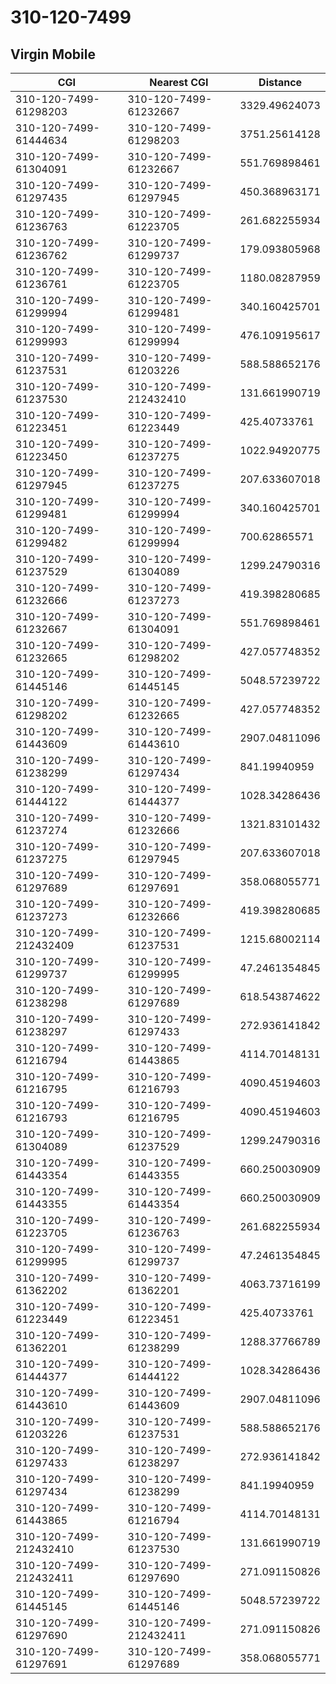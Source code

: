 # 310-120-7499
## Virgin Mobile


| CGI | Nearest CGI | Distance |
|-----|-------------|----------|
| 310-120-7499-61298203 | 310-120-7499-61232667 | 3329.49624073 |
| 310-120-7499-61444634 | 310-120-7499-61298203 | 3751.25614128 |
| 310-120-7499-61304091 | 310-120-7499-61232667 | 551.769898461 |
| 310-120-7499-61297435 | 310-120-7499-61297945 | 450.368963171 |
| 310-120-7499-61236763 | 310-120-7499-61223705 | 261.682255934 |
| 310-120-7499-61236762 | 310-120-7499-61299737 | 179.093805968 |
| 310-120-7499-61236761 | 310-120-7499-61223705 | 1180.08287959 |
| 310-120-7499-61299994 | 310-120-7499-61299481 | 340.160425701 |
| 310-120-7499-61299993 | 310-120-7499-61299994 | 476.109195617 |
| 310-120-7499-61237531 | 310-120-7499-61203226 | 588.588652176 |
| 310-120-7499-61237530 | 310-120-7499-212432410 | 131.661990719 |
| 310-120-7499-61223451 | 310-120-7499-61223449 | 425.40733761 |
| 310-120-7499-61223450 | 310-120-7499-61237275 | 1022.94920775 |
| 310-120-7499-61297945 | 310-120-7499-61237275 | 207.633607018 |
| 310-120-7499-61299481 | 310-120-7499-61299994 | 340.160425701 |
| 310-120-7499-61299482 | 310-120-7499-61299994 | 700.62865571 |
| 310-120-7499-61237529 | 310-120-7499-61304089 | 1299.24790316 |
| 310-120-7499-61232666 | 310-120-7499-61237273 | 419.398280685 |
| 310-120-7499-61232667 | 310-120-7499-61304091 | 551.769898461 |
| 310-120-7499-61232665 | 310-120-7499-61298202 | 427.057748352 |
| 310-120-7499-61445146 | 310-120-7499-61445145 | 5048.57239722 |
| 310-120-7499-61298202 | 310-120-7499-61232665 | 427.057748352 |
| 310-120-7499-61443609 | 310-120-7499-61443610 | 2907.04811096 |
| 310-120-7499-61238299 | 310-120-7499-61297434 | 841.19940959 |
| 310-120-7499-61444122 | 310-120-7499-61444377 | 1028.34286436 |
| 310-120-7499-61237274 | 310-120-7499-61232666 | 1321.83101432 |
| 310-120-7499-61237275 | 310-120-7499-61297945 | 207.633607018 |
| 310-120-7499-61297689 | 310-120-7499-61297691 | 358.068055771 |
| 310-120-7499-61237273 | 310-120-7499-61232666 | 419.398280685 |
| 310-120-7499-212432409 | 310-120-7499-61237531 | 1215.68002114 |
| 310-120-7499-61299737 | 310-120-7499-61299995 | 47.2461354845 |
| 310-120-7499-61238298 | 310-120-7499-61297689 | 618.543874622 |
| 310-120-7499-61238297 | 310-120-7499-61297433 | 272.936141842 |
| 310-120-7499-61216794 | 310-120-7499-61443865 | 4114.70148131 |
| 310-120-7499-61216795 | 310-120-7499-61216793 | 4090.45194603 |
| 310-120-7499-61216793 | 310-120-7499-61216795 | 4090.45194603 |
| 310-120-7499-61304089 | 310-120-7499-61237529 | 1299.24790316 |
| 310-120-7499-61443354 | 310-120-7499-61443355 | 660.250030909 |
| 310-120-7499-61443355 | 310-120-7499-61443354 | 660.250030909 |
| 310-120-7499-61223705 | 310-120-7499-61236763 | 261.682255934 |
| 310-120-7499-61299995 | 310-120-7499-61299737 | 47.2461354845 |
| 310-120-7499-61362202 | 310-120-7499-61362201 | 4063.73716199 |
| 310-120-7499-61223449 | 310-120-7499-61223451 | 425.40733761 |
| 310-120-7499-61362201 | 310-120-7499-61238299 | 1288.37766789 |
| 310-120-7499-61444377 | 310-120-7499-61444122 | 1028.34286436 |
| 310-120-7499-61443610 | 310-120-7499-61443609 | 2907.04811096 |
| 310-120-7499-61203226 | 310-120-7499-61237531 | 588.588652176 |
| 310-120-7499-61297433 | 310-120-7499-61238297 | 272.936141842 |
| 310-120-7499-61297434 | 310-120-7499-61238299 | 841.19940959 |
| 310-120-7499-61443865 | 310-120-7499-61216794 | 4114.70148131 |
| 310-120-7499-212432410 | 310-120-7499-61237530 | 131.661990719 |
| 310-120-7499-212432411 | 310-120-7499-61297690 | 271.091150826 |
| 310-120-7499-61445145 | 310-120-7499-61445146 | 5048.57239722 |
| 310-120-7499-61297690 | 310-120-7499-212432411 | 271.091150826 |
| 310-120-7499-61297691 | 310-120-7499-61297689 | 358.068055771 |
